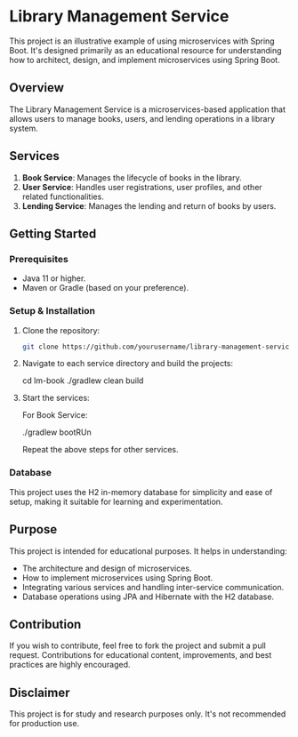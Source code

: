 # Library Management Service

This project is an illustrative example of using microservices with Spring Boot. It's designed primarily as an educational resource for understanding how to architect, design, and implement microservices using Spring Boot.

## Overview

The Library Management Service is a microservices-based application that allows users to manage books, users, and lending operations in a library system.

## Services

1. **Book Service**: Manages the lifecycle of books in the library.
2. **User Service**: Handles user registrations, user profiles, and other related functionalities.
3. **Lending Service**: Manages the lending and return of books by users.

## Getting Started

### Prerequisites

- Java 11 or higher.
- Maven or Gradle (based on your preference).

### Setup & Installation

1. Clone the repository:

   ```bash
   git clone https://github.com/yourusername/library-management-service.git
   ```

2. Navigate to each service directory and build the projects:

   cd lm-book
   ./gradlew clean build


3. Start the services:

   For Book Service:

   ./gradlew bootRUn

   Repeat the above steps for other services.

### Database

This project uses the H2 in-memory database for simplicity and ease of setup, making it suitable for learning and experimentation.

## Purpose

This project is intended for educational purposes. It helps in understanding:

- The architecture and design of microservices.
- How to implement microservices using Spring Boot.
- Integrating various services and handling inter-service communication.
- Database operations using JPA and Hibernate with the H2 database.

## Contribution

If you wish to contribute, feel free to fork the project and submit a pull request. Contributions for educational content, improvements, and best practices are highly encouraged.

## Disclaimer

This project is for study and research purposes only. It's not recommended for production use.